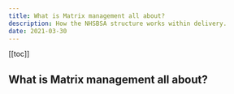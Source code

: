 ```yaml
---
title: What is Matrix management all about?
description: How the NHSBSA structure works within delivery.
date: 2021-03-30
---
```

[[toc]]

## What is Matrix management all about?
